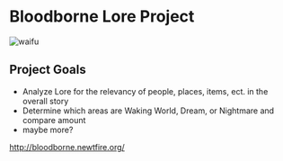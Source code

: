 # Bloodborne Lore Project
![waifu](https://stmed.net/sites/default/files/bloodborne-hd-wallpapers-32834-2238396.jpg)
## Project Goals
* Analyze Lore for the relevancy of people, places, items, ect. in the overall story
* Determine which areas are Waking World, Dream, or Nightmare and compare amount
* maybe more?

http://bloodborne.newtfire.org/

